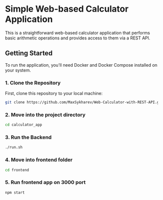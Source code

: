 # Simple Web-based Calculator Application

This is a straightforward web-based calculator application that performs basic arithmetic operations and provides access to them via a REST API.
## Getting Started

To run the application, you'll need Docker and Docker Compose installed on your system.

### 1. Clone the Repository

First, clone this repository to your local machine:

```bash
git clone https://github.com/MaxSykharev/Web-Calculator-with-REST-API.git
```
### 2. Move into the project directory

```bash
cd calculator_app
```

### 3. Run the Backend

```bash
./run.sh
```

### 4. Move into frontend folder

```bash
cd frontend
```

### 5. Run frontend app on 3000 port

```bash
npm start
```
